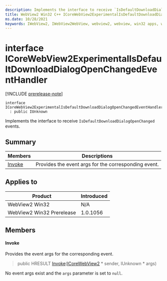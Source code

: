 ```yaml
---
description: Implements the interface to receive `IsDefaultDownloadDialogOpenChanged` events.
title: WebView2 Win32 C++ ICoreWebView2ExperimentalIsDefaultDownloadDialogOpenChangedEventHandler
ms.date: 10/28/2021
keywords: IWebView2, IWebView2WebView, webview2, webview, win32 apps, win32, edge, ICoreWebView2, ICoreWebView2Controller, browser control, edge html, ICoreWebView2ExperimentalIsDefaultDownloadDialogOpenChangedEventHandler
---
```


# interface ICoreWebView2ExperimentalIsDefaultDownloadDialogOpenChangedEventHandler

[!INCLUDE [prerelease-note](../includes/prerelease-note.md)]

```
interface ICoreWebView2ExperimentalIsDefaultDownloadDialogOpenChangedEventHandler
  : public IUnknown
```

Implements the interface to receive `IsDefaultDownloadDialogOpenChanged` events.

## Summary

 Members                        | Descriptions
--------------------------------|---------------------------------------------
[Invoke](#invoke) | Provides the event args for the corresponding event.

## Applies to

Product                         | Introduced
--------------------------------|---------------------------------------------
WebView2 Win32            |    N/A
WebView2 Win32 Prerelease |    1.0.1056

## Members

#### Invoke

Provides the event args for the corresponding event.

> public HRESULT [Invoke](#invoke)([ICoreWebView2](icorewebview2.md) * sender, IUnknown * args)

No event args exist and the `args` parameter is set to `null`.

